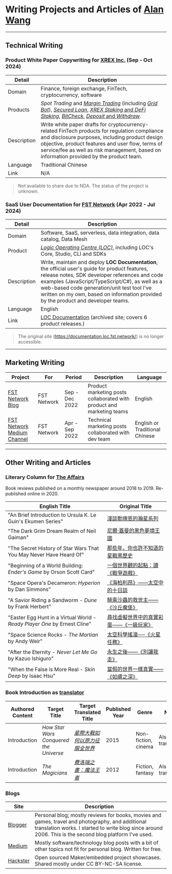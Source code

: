 # Writing Projects and Articles of [Alan Wang](https://github.com/alankrantas)

---

## Technical Writing

### Product White Paper Copywriting for [XREX Inc.](https://xrex.io/) (Sep - Oct 2024)

| Detail | Description |
| --- | --- |
| Domain | Finance, foreign exchange, FinTech, cryptocurrency, software |
| Products | _Spot Trading_ and [_Margin Trading_](https://support.xrex.io/en/collections/6032284-margin-trading) (including [_Grid Bot_](https://support.xrex.io/en/collections/4080296-grid-trading)), [_Secured Loan_](https://support.xrex.io/en/articles/7322871-what-is-crypto-secured-loan), [_XREX Staking_ and _DeFi Staking_](https://support.xrex.io/en/articles/6034478-what-is-staking), [_BitCheck_](https://support.xrex.io/en/collections/3064945-bitcheck), [_Deposit_ and _Withdraw_](https://support.xrex.io/en/collections/2683050-deposit-and-withdraw). |
| Description | Write white paper drafts for cryptocurrency-related FinTech products for regulation compliance and disclosure purposes, including product design objective, product features and user flow, terms of service/fee as well as risk management, based on information provided by the product team. |
| Language | Traditional Chinese |
| Link | N/A |

> Not available to share due to NDA. The status of the project is unknown. 

### SaaS User Documentation for [FST Network](https://www.fst.network/) (Apr 2022 - Jul 2024)

| Detail | Description |
| --- | --- |
| Domain | Software, SaaS, serverless, data integration, data catalog, Data Mesh |
| Product | [_Logic Operating Centre (LOC)_](https://www.fst.network/logic-operation-centre), including LOC's Core, Studio, CLI and SDKs |
| Description | Write, maintain and deploy **LOC Documentation**, the official user's guide for product features, release notes, SDK developer references and code examples (JavaScript/TypeScript/C#), as well as a web-based code generation/unit test tool I've written on my own, based on information provided by the product and developer teams. |
| Language | English |
| Link | [LOC Documentation](https://loc-documentation.vercel.app/) (archived site; covers 6 product releases.) |

> The original site (https://documentation.loc.fst.network/) is no longer accessible.

---

## Marketing Writing

| Project | For | Period | Description | Language |
| --- | --- | --- | --- | --- |
| [FST Network Blog](https://www.fst.network/blog) | FST Network | Sep - Dec 2022 | Product marketing posts collaborated with product and marketing teams | English |
| [FST Network Medium Channel](https://medium.com/fstnetwork) | FST Network | Apr - Sep 2022 | Technical marketing posts collaborated with dev team | English or Traditional Chinese |

---

## Other Writing and Articles

### Literary Column for [The Affairs](https://www.theaffairs.com/)

Book reviews published on a monthly newspaper around 2018 to 2019. Re-published online in 2020.

| English Title | Original Title |
| --- | --- |
| "An Brief Introduction to Ursula K. Le Guin's Ekumen Series" | [淺談勒瑰恩的瀚星系列](https://www.theaffairs.com/%e6%b7%ba%e8%ab%87%e5%8b%92%e7%91%b0%e6%81%a9%e7%9a%84%e7%80%9a%e6%98%9f%e7%b3%bb%e5%88%97/) | The Affairs 編集者新聞 |
| "The Dark Grim Dream Realm of Neil Gaiman" | [尼爾‧蓋曼的黑色夢境王國](https://www.theaffairs.com/%e5%b0%bc%e7%88%be%e2%80%a7%e8%93%8b%e6%9b%bc%e7%9a%84%e9%bb%91%e8%89%b2%e5%a4%a2%e5%a2%83%e7%8e%8b%e5%9c%8b/) | The Affairs 編集者新聞 |
| "The Secret History of Star Wars That You May Never Have Heard Of" | [那些年，你也許不知道的星戰黑歷史](https://www.theaffairs.com/%e9%82%a3%e4%ba%9b%e5%b9%b4%ef%bc%8c%e4%bd%a0%e4%b9%9f%e8%a8%b1%e4%b8%8d%e7%9f%a5%e9%81%93%e7%9a%84%e6%98%9f%e6%88%b0%e9%bb%91%e6%ad%b7%e5%8f%b2/) |
| "Beginning of a World Building: _Ender's Game_ by Orson Scott Card" | [一個世界觀的起點：讀《戰爭遊戲》](https://www.theaffairs.com/%E4%B8%80%E5%80%8B%E4%B8%96%E7%95%8C%E8%A7%80%E7%9A%84%E8%B5%B7%E9%BB%9E%EF%BC%9A%E8%AE%80%E3%80%8A%E6%88%B0%E7%88%AD%E9%81%8A%E6%88%B2%E3%80%8B/) |
| "Space Opera's Decameron: _Hyperion_ by Dan Simmons" | [《海柏利昂》——太空中的十日談](https://www.theaffairs.com/%E3%80%8A%E6%B5%B7%E6%9F%8F%E5%88%A9%E6%98%82%E3%80%8B-%E5%A4%AA%E7%A9%BA%E4%B8%AD%E7%9A%84%E5%8D%81%E6%97%A5%E8%AB%87/) |
| "A Savior Riding a Sandworm - _Dune_ by Frank Herbert" | [騎乘沙蟲的救世主——《沙丘魔堡》](https://www.theaffairs.com/%E9%A8%8E%E4%B9%98%E6%B2%99%E8%9F%B2%E7%9A%84%E6%95%91%E4%B8%96%E4%B8%BB-%E3%80%8A%E6%B2%99%E4%B8%98%E9%AD%94%E5%A0%A1%E3%80%8B/) |
| "Easter Egg Hunt in a Virtual World - _Ready Player One_ by Ernest Cline" | [尋找虛擬世界中的真實彩蛋——《一級玩家》](https://www.theaffairs.com/%E5%B0%8B%E6%89%BE%E8%99%9B%E6%93%AC%E4%B8%96%E7%95%8C%E4%B8%AD%E7%9A%84%E7%9C%9F%E5%AF%A6%E5%BD%A9%E8%9B%8B-%E3%80%8A%E4%B8%80%E7%B4%9A%E7%8E%A9%E5%AE%B6%E3%80%8B/) |
| "Space Science Rocks - _The Martian_ by Andy Weir" | [太空科學搖滾──《火星任務》](https://www.theaffairs.com/%E5%A4%AA%E7%A9%BA%E7%A7%91%E5%AD%B8%E6%90%96%E6%BB%BE%E2%94%80%E2%94%80%E3%80%8A%E7%81%AB%E6%98%9F%E4%BB%BB%E5%8B%99%E3%80%8B/) |
| "After the Eternity - _Never Let Me Go_ by Kazuo Ishiguro" | [永生之後——《別讓我走》](https://www.theaffairs.com/%E6%B0%B8%E7%94%9F%E4%B9%8B%E5%BE%8C-%E3%80%8A%E5%88%A5%E8%AE%93%E6%88%91%E8%B5%B0%E3%80%8B/) |
| "When the False is More Real - _Skin Deep_ by Isaac Hsu" | [當假的世界一樣真實——《如膚之深》](https://www.theaffairs.com/%E7%95%B6%E5%81%87%E7%9A%84%E4%B8%96%E7%95%8C%E4%B8%80%E6%A8%A3%E7%9C%9F%E5%AF%A6-%E3%80%8A%E5%A6%82%E8%86%9A%E4%B9%8B%E6%B7%B1%E3%80%8B/) |

### Book Introduction as [translator](https://github.com/alankrantas/alankrantas/blob/main/works/published.md#translated-titles)

| Authored Content | Target Title | Target Translated Title | Published Year | Genre | Note |
| --- | --- | --- | --- | --- | --- |
| Introduction | _How Star Wars Conquered the Universe_ | [_星際大戰如何以原力征服全世界_](https://www.books.com.tw/products/0010694382?sloc=main) | 2015 | Non-fiction, cinema | Also the translator |
| Introduction | _The Magicians_ | [_費洛瑞之書：魔法王者_](https://www.books.com.tw/products/0010560180?sloc=main) | 2012 | Fiction, fantasy | Also the translator |

### Blogs

| Site | Description |
| --- | --- |
| [Blogger](https://krantasblog.blogspot.com/) | Personal blog; mostly reviews for books, movies and games, travel and photography, and additional translation works. I started to write blog since around 2006. This is the second blog platform I've used. |
| [Medium](https://alankrantas.medium.com/) | Mostly software/technology blog posts with a bit of other topics not fit for personal blog. Written for free. |
| [Hackster](https://www.hackster.io/alankrantas) | Open sourced Maker/embedded project showcases. Shared mostly under CC BY-NC-SA license. |
